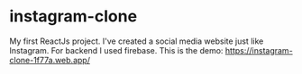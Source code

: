 # instagram-clone
My first ReactJs project. I've created a social media website just like Instagram.
For backend I used firebase.
This is the demo: https://instagram-clone-1f77a.web.app/
